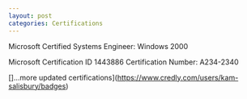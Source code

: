 ```yaml
---
layout: post
categories: Certifications
---
```

Microsoft Certified Systems Engineer: Windows 2000

Microsoft Certification ID 1443886
Certification Number: A234-2340

[]...more updated certifications](https://www.credly.com/users/kam-salisbury/badges)
